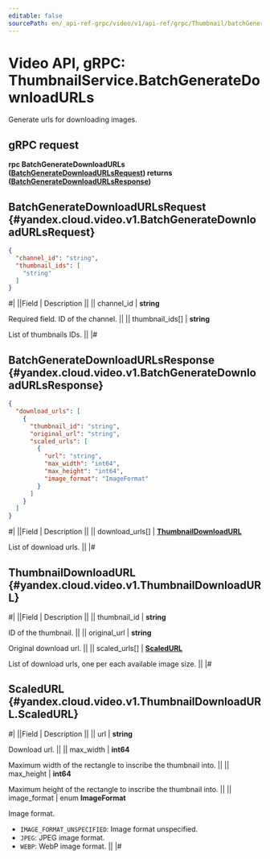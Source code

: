 ```yaml
---
editable: false
sourcePath: en/_api-ref-grpc/video/v1/api-ref/grpc/Thumbnail/batchGenerateDownloadURLs.md
---
```


# Video API, gRPC: ThumbnailService.BatchGenerateDownloadURLs

Generate urls for downloading images.

## gRPC request

**rpc BatchGenerateDownloadURLs ([BatchGenerateDownloadURLsRequest](#yandex.cloud.video.v1.BatchGenerateDownloadURLsRequest)) returns ([BatchGenerateDownloadURLsResponse](#yandex.cloud.video.v1.BatchGenerateDownloadURLsResponse))**

## BatchGenerateDownloadURLsRequest {#yandex.cloud.video.v1.BatchGenerateDownloadURLsRequest}

```json
{
  "channel_id": "string",
  "thumbnail_ids": [
    "string"
  ]
}
```

#|
||Field | Description ||
|| channel_id | **string**

Required field. ID of the channel. ||
|| thumbnail_ids[] | **string**

List of thumbnails IDs. ||
|#

## BatchGenerateDownloadURLsResponse {#yandex.cloud.video.v1.BatchGenerateDownloadURLsResponse}

```json
{
  "download_urls": [
    {
      "thumbnail_id": "string",
      "original_url": "string",
      "scaled_urls": [
        {
          "url": "string",
          "max_width": "int64",
          "max_height": "int64",
          "image_format": "ImageFormat"
        }
      ]
    }
  ]
}
```

#|
||Field | Description ||
|| download_urls[] | **[ThumbnailDownloadURL](#yandex.cloud.video.v1.ThumbnailDownloadURL)**

List of download urls. ||
|#

## ThumbnailDownloadURL {#yandex.cloud.video.v1.ThumbnailDownloadURL}

#|
||Field | Description ||
|| thumbnail_id | **string**

ID of the thumbnail. ||
|| original_url | **string**

Original download url. ||
|| scaled_urls[] | **[ScaledURL](#yandex.cloud.video.v1.ThumbnailDownloadURL.ScaledURL)**

List of download urls, one per each available image size. ||
|#

## ScaledURL {#yandex.cloud.video.v1.ThumbnailDownloadURL.ScaledURL}

#|
||Field | Description ||
|| url | **string**

Download url. ||
|| max_width | **int64**

Maximum width of the rectangle to inscribe the thumbnail into. ||
|| max_height | **int64**

Maximum height of the rectangle to inscribe the thumbnail into. ||
|| image_format | enum **ImageFormat**

Image format.

- `IMAGE_FORMAT_UNSPECIFIED`: Image format unspecified.
- `JPEG`: JPEG image format.
- `WEBP`: WebP image format. ||
|#